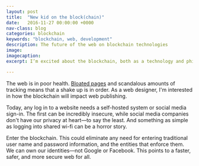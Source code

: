 ```yaml
---
layout: post
title:  "New kid on the block(chain)"
date:   2016-11-27 00:00:00 +0000
nav-class: blog
categories: blockchain
keywords: "blockchain, web, development"
description: The future of the web on blockchain technologies
image:
imagecaption: 
excerpt: I’m excited about the blockchain, both as a technology and philosophy. The blockchain is a distributed system for exchanging value, which removes the need for central institutions. 

---
```


The web is in poor health. [Bloated pages] and scandalous amounts of tracking means that a shake up is in order. As a web designer, I'm interested in how the blockchain will impact web publishing.

Today, any log in to a website needs a self-hosted system or social media sign-in. The first can be incredibly insecure, while social media companies don't have our privacy at heart—to say the least. And something as simple as logging into shared wi-fi can be a horror story.

Enter the blockchain. This could eliminate any need for entering traditional user name and password information, and the entities that enforce them. We can own our identities—not Google or Facebook. This points to a faster, safer, and more secure web for all.

[Bloated pages]:http://idlewords.com/talks/website_obesity.htm